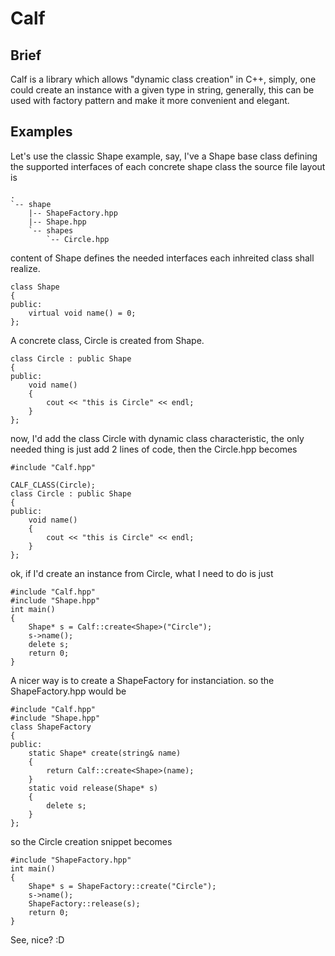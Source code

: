 # Calf
## Brief
Calf is a library which allows "dynamic class creation" in C++, simply, one could create an instance with a given type in string, generally, this can be used with factory pattern and make it more convenient and elegant.
## Examples

Let's use the classic Shape example, say, I've a Shape base class defining the supported interfaces of each concrete shape class
the source file layout is
```
.
`-- shape
    |-- ShapeFactory.hpp
    |-- Shape.hpp
    `-- shapes
        `-- Circle.hpp
```
content of Shape defines the needed interfaces each inhreited class shall realize.
```
class Shape
{
public:
    virtual void name() = 0;
};
```
A concrete class, Circle is created from Shape.
```
class Circle : public Shape
{
public:
    void name()
    {
        cout << "this is Circle" << endl;
    }
};
```
now, I'd add the class Circle with dynamic class characteristic, the only needed thing is just add 2 lines of code, then the Circle.hpp becomes
```
#include "Calf.hpp"

CALF_CLASS(Circle);
class Circle : public Shape
{
public:
    void name()
    {
        cout << "this is Circle" << endl;
    }
};
```
ok, if I'd create an instance from Circle, what I need to do is just
```
#include "Calf.hpp"
#include "Shape.hpp"
int main()
{
    Shape* s = Calf::create<Shape>("Circle");
    s->name();
    delete s;
    return 0;
}

```
A nicer way is to create a ShapeFactory for instanciation. so the ShapeFactory.hpp would be
```
#include "Calf.hpp"
#include "Shape.hpp"
class ShapeFactory
{
public:
    static Shape* create(string& name)
    {
        return Calf::create<Shape>(name);
    }
    static void release(Shape* s)
    {
        delete s;
    }
};
```
so the Circle creation snippet becomes
```
#include "ShapeFactory.hpp"
int main()
{
    Shape* s = ShapeFactory::create("Circle");
    s->name();
    ShapeFactory::release(s);
    return 0;
}
```
See, nice? :D
